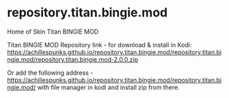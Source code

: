 # repository.titan.bingie.mod
Home of Skin Titan BINGIE MOD

Titan BINGIE MOD Repository link - for download & install in Kodi:
https://achillespunks.github.io/repository.titan.bingie.mod/repository.titan.bingie.mod/repository.titan.bingie.mod-2.0.0.zip

Or add the following address - https://achillespunks.github.io/repository.titan.bingie.mod/repository.titan.bingie.mod/ with file manager in kodi and install zip from there.
